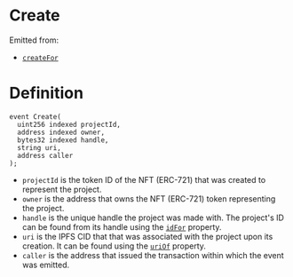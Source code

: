 # Create

Emitted from:

* [`createFor`](../write/createfor.md)

# Definition

```solidity
event Create(
  uint256 indexed projectId,
  address indexed owner,
  bytes32 indexed handle,
  string uri,
  address caller
);
```

* `projectId` is the token ID of the NFT (ERC-721) that was created to represent the project.
* `owner` is the address that owns the NFT (ERC-721) token representing the project.
* `handle` is the unique handle the project was made with. The project's ID can be found from its handle using the [`idFor`](../properties/idfor.md) property.
* `uri` is the IPFS CID that that was associated with the project upon its creation. It can be found using the [`uriOf`](../properties/uriof.md) property.
* `caller` is the address that issued the transaction within which the event was emitted.
